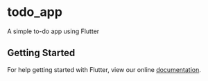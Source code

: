 # todo_app

A simple to-do app using Flutter

## Getting Started

For help getting started with Flutter, view our online
[documentation](https://flutter.io/).
